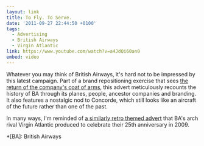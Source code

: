 ```yaml
---
layout: link
title: To Fly. To Serve.
date: '2011-09-27 22:44:50 +0100'
tags:
  - Advertising
  - British Airways
  - Virgin Atlantic
link: https://www.youtube.com/watch?v=a4JdQi60an0
embed: video
---
```

Whatever you may think of British Airways, it's hard not to be impressed by this latest campaign. Part of a brand repositioning exercise that sees [the return of the company's coat of arms][1], this advert meticulously recounts the history of BA through its planes, people, ancestor companies and branding. It also features a nostalgic nod to Concorde, which still looks like an aircraft of the future rather than one of the past.

In many ways, I'm reminded of [a similarly retro themed advert][2] that BA's arch rival Virgin Atlantic produced to celebrate their 25th anniversary in 2009.

[1]: http://www.underconsideration.com/brandnew/archives/british_airways_goes_vintage.php
[2]: https://www.youtube.com/watch?v=KS_6HHQ7jOA

*[BA]: British Airways